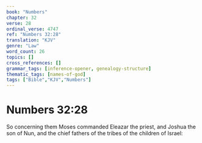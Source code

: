 ```yaml
---
book: "Numbers"
chapter: 32
verse: 28
ordinal_verse: 4747
ref: "Numbers 32:28"
translation: "KJV"
genre: "Law"
word_count: 26
topics: []
cross_references: []
grammar_tags: [inference-opener, genealogy-structure]
thematic_tags: [names-of-god]
tags: ["Bible","KJV","Numbers"]
---
```


# Numbers 32:28

So concerning them Moses commanded Eleazar the priest, and Joshua the son of Nun, and the chief fathers of the tribes of the children of Israel:
